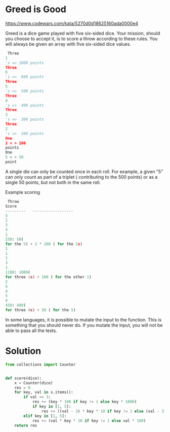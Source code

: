 # Greed is Good

https://www.codewars.com/kata/5270d0d18625160ada0000e4

Greed is a dice game played with five six-sided dice. Your mission, should you choose to accept it, is to score a throw
according to these rules. You will always be given an array with five six-sided dice values.

```python
 Three
1
's => 1000 points
Three
6
's =>  600 points
Three
5
's =>  500 points
Three
4
's =>  400 points
Three
3
's =>  300 points
Three
2
's =>  200 points
One
1 = > 100
points
One
5 = > 50
point
```

A single die can only be counted once in each roll. For example, a given "5" can only count as part of a triplet (
contributing to the 500 points) or as a single 50 points, but not both in the same roll.

Example scoring

```python
 Throw
Score
---------   ------------------
5
1
3
4
1
250: 50(
for the 5) + 2 * 100 ( for the 1s)
1
1
1
3
1
1100: 1000(
for three 1s) + 100 ( for the other 1)
2
4
4
5
4
450: 400(
for three 4s) + 50 ( for the 5) 
```

In some languages, it is possible to mutate the input to the function. This is something that you should never do. If
you mutate the input, you will not be able to pass all the tests.

# Solution

```python
from collections import Counter


def score(dice):
    x = Counter(dice)
    res = 0
    for key, val in x.items():
        if val >= 3:
            res += (key * 100 if key != 1 else key * 1000)
            if key in [1, 5]:
                res += ((val - 3) * key * 10 if key != 1 else (val - 3) * 100)
        elif key in [1, 5]:
            res += (val * key * 10 if key != 1 else val * 100)
    return res
```
